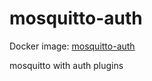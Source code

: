 # mosquitto-auth
Docker image: [mosquitto-auth](https://hub.docker.com/r/bluecatr/mosquitto-auth)

mosquitto with auth plugins
